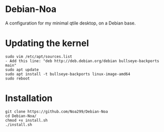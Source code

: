 # Debian-Noa
A configuration for my minimal qtile desktop, on a Debian base.

# Updating the kernel
```
sudo vim /etc/apt/sources.list
- Add this line: "deb http://deb.debian.org/debian bullseye-backports main"
sudo apt update
sudo apt install -t bullseye-backports linux-image-amd64
sudo reboot
```

# Installation 
```
git clone https://github.com/Noa299/Debian-Noa
cd Debian-Noa/
chmod +x install.sh
./install.sh
```
